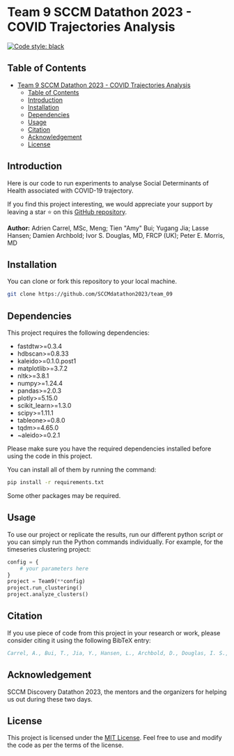 # Team 9 SCCM Datathon 2023 - COVID Trajectories Analysis

[![Code style: black](https://img.shields.io/badge/code%20style-black-000000.svg)](https://github.com/psf/black)

## Table of Contents

- [Team 9 SCCM Datathon 2023 - COVID Trajectories Analysis](#team-9-sccm-datathon-2023---covid-trajectories-analysis)
  - [Table of Contents](#table-of-contents)
  - [Introduction](#introduction)
  - [Installation](#installation)
  - [Dependencies](#dependencies)
  - [Usage](#usage)
  - [Citation](#citation)
  - [Acknowledgement](#acknowledgement)
  - [License](#license)

## Introduction

Here is our code to run experiments to analyse Social Determinants of Health associated with COVID-19 trajectory.

If you find this project interesting, we would appreciate your support by leaving a star ⭐ on this [GitHub repository](https://github.com/SCCMdatathon2023/team_09).

**Author:** Adrien Carrel, MSc, Meng; Tien "Amy" Bui; Yugang Jia; Lasse Hansen; Damien Archbold; Ivor S. Douglas, MD, FRCP (UK); Peter E. Morris, MD

## Installation

You can clone or fork this repository to your local machine.

```bash
git clone https://github.com/SCCMdatathon2023/team_09
```

## Dependencies

This project requires the following dependencies:

- fastdtw>=0.3.4
- hdbscan>=0.8.33
- kaleido>=0.1.0.post1
- matplotlib>=3.7.2
- nltk>=3.8.1
- numpy>=1.24.4
- pandas>=2.0.3
- plotly>=5.15.0
- scikit_learn>=1.3.0
- scipy>=1.11.1
- tableone>=0.8.0
- tqdm>=4.65.0
- ~aleido>=0.2.1

Please make sure you have the required dependencies installed before using the code in this project.

You can install all of them by running the command:

```bash
pip install -r requirements.txt
```

Some other packages may be required.

## Usage

To use our project or replicate the results, run our different python script or you can simply run the Python commands individually. For example, for the timeseries clustering project:

```python
config = {
    # your parameters here
}
project = Team9(**config)
project.run_clustering()
project.analyze_clusters()
```

## Citation

If you use piece of code from this project in your research or work, please consider citing it using the following BibTeX entry:

```bibtex
Carrel, A., Bui, T., Jia, Y., Hansen, L., Archbold, D., Douglas, I. S., & Morris, P. E. (2023). Analysis of SDOH and COVID-19 Trajectories (Version 1.0.0) [Computer software]. https://github.com/SCCMdatathon2023/team_09
```

## Acknowledgement

SCCM Discovery Datathon 2023, the mentors and the organizers for helping us out during these two days.

## License

This project is licensed under the [MIT License](https://choosealicense.com/licenses/mit/). Feel free to use and modify the code as per the terms of the license.

